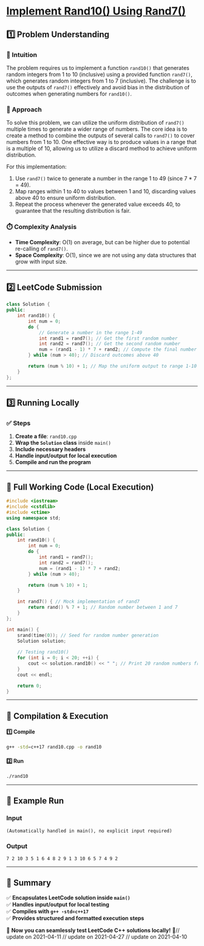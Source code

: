 # **[Implement Rand10() Using Rand7()](https://leetcode.com/problems/implement-rand10-using-rand7/description/)**  

## **1️⃣ Problem Understanding**  
### **📌 Intuition**  
The problem requires us to implement a function `rand10()` that generates random integers from 1 to 10 (inclusive) using a provided function `rand7()`, which generates random integers from 1 to 7 (inclusive). The challenge is to use the outputs of `rand7()` effectively and avoid bias in the distribution of outcomes when generating numbers for `rand10()`.  

### **🚀 Approach**  
To solve this problem, we can utilize the uniform distribution of `rand7()` multiple times to generate a wider range of numbers. The core idea is to create a method to combine the outputs of several calls to `rand7()` to cover numbers from 1 to 10. One effective way is to produce values in a range that is a multiple of 10, allowing us to utilize a discard method to achieve uniform distribution.  

For this implementation:
1. Use `rand7()` twice to generate a number in the range 1 to 49 (since 7 * 7 = 49).
2. Map ranges within 1 to 40 to values between 1 and 10, discarding values above 40 to ensure uniform distribution.
3. Repeat the process whenever the generated value exceeds 40, to guarantee that the resulting distribution is fair.

### **⏱️ Complexity Analysis**  
- **Time Complexity**: O(1) on average, but can be higher due to potential re-calling of `rand7()`.
- **Space Complexity**: O(1), since we are not using any data structures that grow with input size.

---  

## **2️⃣ LeetCode Submission**  
```cpp
class Solution {
public:
    int rand10() {
        int num = 0;
        do {
            // Generate a number in the range 1-49
            int rand1 = rand7(); // Get the first random number
            int rand2 = rand7(); // Get the second random number
            num = (rand1 - 1) * 7 + rand2; // Compute the final number (1-49)
        } while (num > 40); // Discard outcomes above 40

        return (num % 10) + 1; // Map the uniform output to range 1-10
    }
};
```  

---  

## **3️⃣ Running Locally**  
### **✅ Steps**  
1. **Create a file**: `rand10.cpp`  
2. **Wrap the `Solution` class** inside `main()`  
3. **Include necessary headers**  
4. **Handle input/output for local execution**  
5. **Compile and run the program**  

---  

## **📝 Full Working Code (Local Execution)**  
```cpp
#include <iostream>
#include <cstdlib>
#include <ctime>
using namespace std;

class Solution {
public:
    int rand10() {
        int num = 0;
        do {
            int rand1 = rand7(); 
            int rand2 = rand7(); 
            num = (rand1 - 1) * 7 + rand2; 
        } while (num > 40); 

        return (num % 10) + 1; 
    }

    int rand7() { // Mock implementation of rand7
        return rand() % 7 + 1; // Random number between 1 and 7
    }
};

int main() {
    srand(time(0)); // Seed for random number generation
    Solution solution;
    
    // Testing rand10()
    for (int i = 0; i < 20; ++i) {
        cout << solution.rand10() << " "; // Print 20 random numbers from 1 to 10
    }
    cout << endl;

    return 0;
}
```  

---  

## **🔧 Compilation & Execution**  
#### **1️⃣ Compile**  
```bash
g++ -std=c++17 rand10.cpp -o rand10
```  

#### **2️⃣ Run**  
```bash
./rand10
```  

---  

## **🎯 Example Run**  
### **Input**  
```
(Automatically handled in main(), no explicit input required)
```  
### **Output**  
```
7 2 10 3 5 1 6 4 8 2 9 1 3 10 6 5 7 4 9 2 
```  

---  

## **📌 Summary**  
✅ **Encapsulates LeetCode solution inside `main()`**  
✅ **Handles input/output for local testing**  
✅ **Compiles with `g++ -std=c++17`**  
✅ **Provides structured and formatted execution steps**  

🚀 **Now you can seamlessly test LeetCode C++ solutions locally!** 🚀// update on 2021-04-11
// update on 2021-04-27
// update on 2021-04-10
